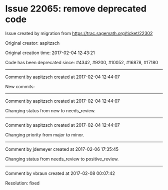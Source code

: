 # Issue 22065: remove deprecated code

Issue created by migration from https://trac.sagemath.org/ticket/22302

Original creator: aapitzsch

Original creation time: 2017-02-04 12:43:21

Code has been deprecated since: #4342, #9200, #10052, #16878, #17180


---

Comment by aapitzsch created at 2017-02-04 12:44:07

New commits:


---

Comment by aapitzsch created at 2017-02-04 12:44:07

Changing status from new to needs_review.


---

Comment by aapitzsch created at 2017-02-04 12:44:07

Changing priority from major to minor.


---

Comment by jdemeyer created at 2017-02-06 17:35:45

Changing status from needs_review to positive_review.


---

Comment by vbraun created at 2017-02-08 00:07:42

Resolution: fixed
